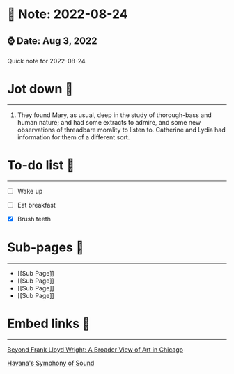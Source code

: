 # 🌱 Note: 2022-08-24 
##  ⌚️ Date: Aug 3, 2022

Quick note for 2022-08-24



# Jot down 📝 
---

1. They found Mary, as usual, deep in the study of thorough-bass and human nature; and had some extracts to admire, and some new observations of threadbare morality to listen to. Catherine and Lydia had information for them of a different sort.

  

# To-do list 📝
---

- [ ] Wake up

- [ ] Eat breakfast

- [x] Brush teeth


# Sub-pages 📑

---
- [[Sub Page]]
- [[Sub Page]]
- [[Sub Page]]
- [[Sub Page]]

# Embed links 🔗
---

[Beyond Frank Lloyd Wright: A Broader View of Art in Chicago](https://www.nytimes.com/2018/03/08/arts/chicago-museums-art.html?rref=collection%2Fsectioncollection%2Ftravel)

  
[Havana's Symphony of Sound](https://www.nytimes.com/2018/03/12/travel/havana-cuba.html?rref=collection%2Fsectioncollection%2Ftravel)